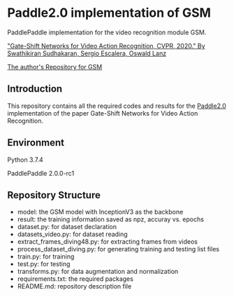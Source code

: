 # Paddle2.0 implementation of GSM

PaddlePaddle implementation for the video recognition module GSM.

["Gate-Shift Networks for Video Action Recognition, CVPR, 2020." By Swathikiran Sudhakaran, Sergio Escalera, Oswald Lanz](http://openaccess.thecvf.com/content_CVPR_2020/papers/Sudhakaran_Gate-Shift_Networks_for_Video_Action_Recognition_CVPR_2020_paper.pdf)

[The author's Repository for GSM](https://github.com/swathikirans/GSM)


## Introduction

This repository contains all the required codes and results for the [Paddle2.0](https://github.com/paddlepaddle) implementation of the paper Gate-Shift Networks for Video Action Recognition. 

## Environment

Python 3.7.4

PaddlePaddle 2.0.0-rc1

## Repository Structure

* model: the GSM model with InceptionV3 as the backbone
* result: the training information saved as npz, accuray vs. epochs
* dataset.py: for dataset declaration
* datasets_video.py: for dataset reading
* extract_frames_diving48.py: for extracting frames from videos
* process_dataset_diving.py: for generating training and testing list files
* train.py: for training
* test.py: for testing
* transforms.py: for data augmentation and normalization
* requirements.txt: the required packages
* README.md: repository description file
